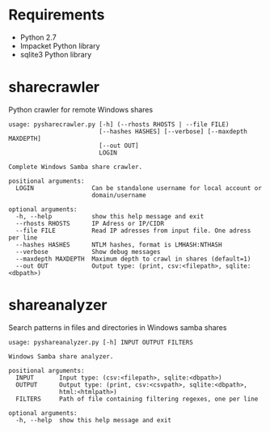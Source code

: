 # Requirements

  * Python 2.7
  * Impacket Python library
  * sqlite3 Python library 

# sharecrawler
Python crawler for remote Windows shares

```
usage: pysharecrawler.py [-h] (--rhosts RHOSTS | --file FILE)
                         [--hashes HASHES] [--verbose] [--maxdepth MAXDEPTH]
                         [--out OUT]
                         LOGIN

Complete Windows Samba share crawler.

positional arguments:
  LOGIN                Can be standalone username for local account or
                       domain/username

optional arguments:
  -h, --help           show this help message and exit
  --rhosts RHOSTS      IP Adress or IP/CIDR
  --file FILE          Read IP adresses from input file. One adress per line
  --hashes HASHES      NTLM hashes, format is LMHASH:NTHASH
  --verbose            Show debug messages
  --maxdepth MAXDEPTH  Maximum depth to crawl in shares (default=1)
  --out OUT            Output type: (print, csv:<filepath>, sqlite:<dbpath>)
```

# shareanalyzer
Search patterns in files and directories in Windows samba shares

```
usage: pyshareanalyzer.py [-h] INPUT OUTPUT FILTERS

Windows Samba share analyzer.

positional arguments:
  INPUT       Input type: (csv:<filepath>, sqlite:<dbpath>)
  OUTPUT      Output type: (print, csv:<csvpath>, sqlite:<dbpath>,
              html:<htmlpath>)
  FILTERS     Path of file containing filtering regexes, one per line

optional arguments:
  -h, --help  show this help message and exit
```

